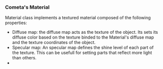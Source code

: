 
### Cometa's Material

Material class implements a textured material composed of the following properties: 

* Diffuse map: the diffuse map acts as the texture of the object. Its sets its diffuse color based on the texture binded to the Material's diffuse map and the texture coordinates of the object. 
* Specular map: An specular map defines the shine level of each part of the texture. This can be usefull for setting parts that reflect more light than others. 
* 
